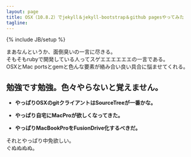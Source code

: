 ```yaml
---
layout: page
title: OSX（10.8.2）でjekyll＆jekyll-bootstrap＆github pagesやってみた
tagline: 
---
```

{% include JB/setup %}

まあなんというか、面倒臭いの一言に尽きる。  
そもそもrubyで開発している人ってスゲエエエエエエの一言である。  
OSXとMac portsとgemと色んな要素が絡み合い良い具合に悩ませてくれる。
  
  
## 勉強です勉強。色々やらないと覚えません。
  
  
- **やっぱりOSXのgitクライアントはSourceTreeが一番かな。**  


- **やっぱり自宅にMacProが欲しくなってきた。**  


- **やっぱりMacBookProをFusionDrive化するべきだ。**  

  
それとやっぱり中免欲しい。    
ぐぬぬぬぬ。  

